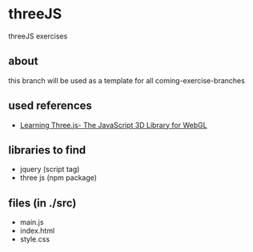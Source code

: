 # threeJS
threeJS exercises

## about
this branch will be used as a template for all coming-exercise-branches

## used references
- [Learning Three.js- The JavaScript 3D Library for WebGL](https://www.doc-developpement-durable.org/file/Projets-informatiques/cours-&-manuels-informatiques/java/Learning%20Three.js-%20The%20JavaScript%203D%20Library%20for%20WebGL.pdf)

## libraries to find
- jquery (script tag)
- three js (npm package)

## files (in ./src)
- main.js
- index.html
- style.css
